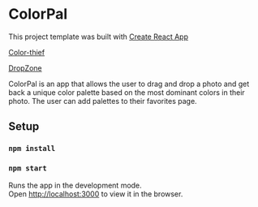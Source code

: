 # ColorPal

This project template was built with [Create React App](https://github.com/facebookincubator/create-react-app)

[Color-thief](https://github.com/lokesh/color-thief)

[DropZone](https://github.com/codingo-me/dropzoner)

ColorPal is an app that allows the user to drag and drop a photo and get back a unique color palette based on the most dominant colors in their photo. The user can add palettes to their favorites page.


## Setup

### `npm install`
### `npm start`
Runs the app in the development mode.<br>
Open [http://localhost:3000](http://localhost:3000) to view it in the browser.
